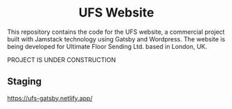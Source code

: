 <h1 align="center">
UFS Website
</h1>

This repository contains the code for the UFS website, a commercial project built with Jamstack technology using Gatsby and Wordpress. The website is being developed for Ultimate Floor Sending Ltd. based in London, UK.

PROJECT IS UNDER CONSTRUCTION

## Staging

https://ufs-gatsby.netlify.app/
